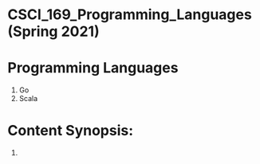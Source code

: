 # CSCI_169_Programming_Languages (Spring 2021)

# Programming Languages
1. Go
2. Scala

# Content Synopsis:
1. 
